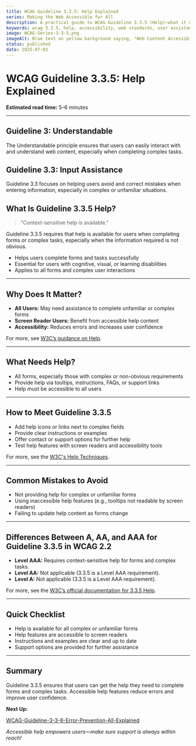 ```yaml
---
title: WCAG Guideline 3.3.5: Help Explained
series: Making the Web Accessible for All
description: A practical guide to WCAG Guideline 3.3.5 (Help)—what it means, why it matters, and how to provide accessible help for users completing forms and complex tasks.
keywords: wcag 3.3.5, help, accessibility, web standards, user assistance, user experience
image: WCAG-Series-3-3-5.png
imageAlt: Blue text on yellow background saying, "Web Content Accessibiilty Guiedlines (WCAG) 3.3.5 Explained, Help"
status: published
date: 2025-07-03
---
```


# **WCAG Guideline 3.3.5: Help Explained**

**Estimated read time:** 5–6 minutes

---

## **Guideline 3: Understandable**

The Understandable principle ensures that users can easily interact with and understand web content, especially when completing complex tasks.

## **Guideline 3.3: Input Assistance**

Guideline 3.3 focuses on helping users avoid and correct mistakes when entering information, especially in complex or unfamiliar situations.

## **What Is Guideline 3.3.5 Help?**

<!-- [Illustration: User accessing help or support while filling out a form] -->

> "Context-sensitive help is available."

Guideline 3.3.5 requires that help is available for users when completing forms or complex tasks, especially when the information required is not obvious.

- Helps users complete forms and tasks successfully
- Essential for users with cognitive, visual, or learning disabilities
- Applies to all forms and complex user interactions

---

## **Why Does It Matter?**

<!-- [Infographic: Help icon, user with assistive tech, and form field] -->

- **All Users:** May need assistance to complete unfamiliar or complex forms
- **Screen Reader Users:** Benefit from accessible help content
- **Accessibility:** Reduces errors and increases user confidence

For more, see [W3C’s guidance on Help](https://www.w3.org/WAI/WCAG22/Understanding/help.html).

---

## **What Needs Help?**

<!-- [Grid: Forms, help icons, tooltips, and support links] -->

- All forms, especially those with complex or non-obvious requirements
- Provide help via tooltips, instructions, FAQs, or support links
- Help must be accessible to all users

---

## **How to Meet Guideline 3.3.5**

<!-- [Side-by-side: Good example (help icon with accessible tooltip) vs. Bad example (no help available)] -->

- Add help icons or links next to complex fields
- Provide clear instructions or examples
- Offer contact or support options for further help
- Test help features with screen readers and accessibility tools

For more, see the [W3C's Help Techniques](https://www.w3.org/WAI/WCAG22/Techniques/general/G71).

---

## **Common Mistakes to Avoid**

<!-- [Do/Don't graphic: Left side with accessible help, right side with no help or inaccessible help] -->

- Not providing help for complex or unfamiliar forms
- Using inaccessible help features (e.g., tooltips not readable by screen readers)
- Failing to update help content as forms change

---

## **Differences Between A, AA, and AAA for Guideline 3.3.5 in WCAG 2.2**

<!-- [Infographic: Three columns labeled A, AA, AAA with example requirements for each] -->

- **Level AAA:** Requires context-sensitive help for forms and complex tasks.
- **Level AA:** Not applicable (3.3.5 is a Level AAA requirement).
- **Level A:** Not applicable (3.3.5 is a Level AAA requirement).

For more, see the [W3C’s official documentation for 3.3.5 Help](https://www.w3.org/WAI/WCAG22/Understanding/help.html).

---

## **Quick Checklist**

<!-- [Checklist graphic: Icons for help, tooltip, and support] -->

- Help is available for all complex or unfamiliar forms
- Help features are accessible to screen readers
- Instructions and examples are clear and up to date
- Support options are provided for further assistance

---

## **Summary**

<!-- [Illustration: User accessing help while completing a form] -->

Guideline 3.3.5 ensures that users can get the help they need to complete forms and complex tasks. Accessible help features reduce errors and improve user confidence.

**Next Up:**

[WCAG-Guideline-3-3-6-Error-Prevention-All-Explained](WCAG-Guideline-3-3-6-Error-Prevention-All-Explained)

*Accessible help empowers users—make sure support is always within reach!*
